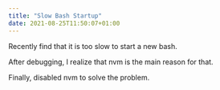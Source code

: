 ```yaml
---
title: "Slow Bash Startup"
date: 2021-08-25T11:50:07+01:00
---
```



Recently find that it is too slow to start a new bash.

After debugging, I realize that nvm is the main reason for that.

Finally, disabled nvm to solve the problem.

